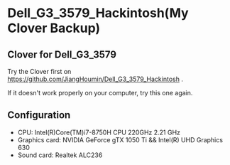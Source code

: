 # Dell_G3_3579_Hackintosh(My Clover Backup)
## Clover for Dell_G3_3579

Try the Clover first on https://github.com/JiangHoumin/Dell_G3_3579_Hackintosh .

If it doesn't work properly on your computer,  try this one again.

## Configuration

- CPU: Intel(R)Core(TM)i7-8750H CPU 220GHz 2.21 GHz
- Graphics card: NVIDIA GeForce gTX 1050 Ti  &&  Intel(R) UHD Graphics 630
- Sound card: Realtek ALC236
